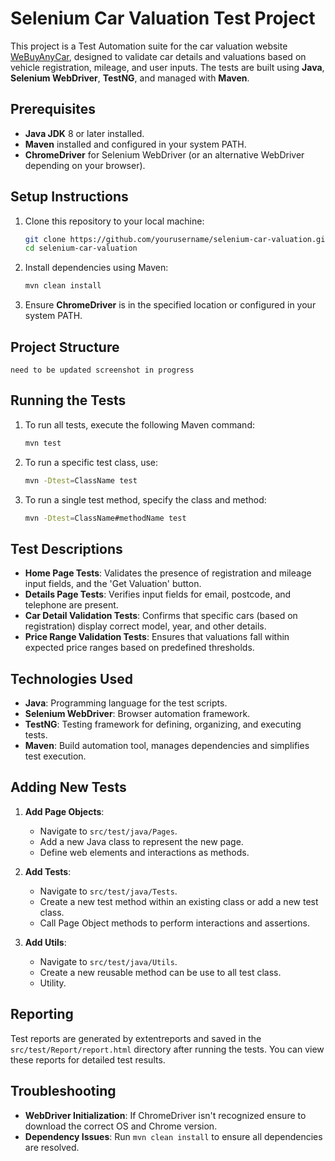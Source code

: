# Selenium Car Valuation Test Project

This project is a Test Automation suite for the car valuation website [WeBuyAnyCar](https://www.webuyanycar.com/), designed to validate car details and valuations based on vehicle registration, mileage, and user inputs. The tests are built using **Java**, **Selenium WebDriver**, **TestNG**, and managed with **Maven**.

## Prerequisites

- **Java JDK** 8 or later installed.
- **Maven** installed and configured in your system PATH.
- **ChromeDriver** for Selenium WebDriver (or an alternative WebDriver depending on your browser).

## Setup Instructions

1. Clone this repository to your local machine:
    ```bash
    git clone https://github.com/yourusername/selenium-car-valuation.git
    cd selenium-car-valuation
    ```

2. Install dependencies using Maven:
    ```bash
    mvn clean install
    ```

3. Ensure **ChromeDriver** is in the specified location or configured in your system PATH.

## Project Structure

``
need to be updated screenshot in progress
``

## Running the Tests

1. To run all tests, execute the following Maven command:
    ```bash
    mvn test
    ```

2. To run a specific test class, use:
    ```bash
    mvn -Dtest=ClassName test
    ```

3. To run a single test method, specify the class and method:
    ```bash
    mvn -Dtest=ClassName#methodName test
    ```

## Test Descriptions

- **Home Page Tests**: Validates the presence of registration and mileage input fields, and the 'Get Valuation' button.
- **Details Page Tests**: Verifies input fields for email, postcode, and telephone are present.
- **Car Detail Validation Tests**: Confirms that specific cars (based on registration) display correct model, year, and other details.
- **Price Range Validation Tests**: Ensures that valuations fall within expected price ranges based on predefined thresholds.

## Technologies Used

- **Java**: Programming language for the test scripts.
- **Selenium WebDriver**: Browser automation framework.
- **TestNG**: Testing framework for defining, organizing, and executing tests.
- **Maven**: Build automation tool, manages dependencies and simplifies test execution.

## Adding New Tests

1. **Add Page Objects**:
    - Navigate to `src/test/java/Pages`.
    - Add a new Java class to represent the new page.
    - Define web elements and interactions as methods.

2. **Add Tests**:
    - Navigate to `src/test/java/Tests`.
    - Create a new test method within an existing class or add a new test class.
    - Call Page Object methods to perform interactions and assertions.
  
3. **Add Utils**:
    - Navigate to `src/test/java/Utils`.
    - Create a new reusable method can be use to all test class.
    - Utility.

## Reporting

Test reports are generated by extentreports and saved in the `src/test/Report/report.html` directory after running the tests. You can view these reports for detailed test results.

## Troubleshooting

- **WebDriver Initialization**: If ChromeDriver isn't recognized ensure to download the correct OS and Chrome version.
- **Dependency Issues**: Run `mvn clean install` to ensure all dependencies are resolved.
